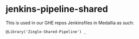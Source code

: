 # jenkins-pipeline-shared

This is used in our GHE repos Jenkinsfiles in Medallia as such:
```
@Library('Zingle-Shared-Pipeline') _
```
